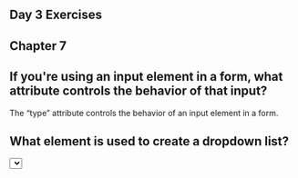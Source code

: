 ## Day 3 Exercises

## Chapter 7

## If you're using an input element in a form, what attribute controls the behavior of that input?
The “type” attribute controls the behavior of an input element in a form.

## What element is used to create a dropdown list?
<select>
## If you're using an input element to send form data to a server, what should the type attribute be set to?
type=”submit”
## If you're using an input element to send form data to a server, what should the type attribute be set to?
<fieldset>


## Chapter 13 & 15

## Describe the differences between border, margin, and padding.
 The border separates the edge of one box from another. Margins sit outside the edge of the border. Padding is the space between the border of a box and any content contained within it.

## For a CSS rule padding: 1px 2px 5px 10px, what sides of the content box does each pixel value correspond to?
The pixel values are in clockwise order. 1px = top, 2px = right, 5px = bottom, 10px = left

## Describe the difference between block-level and inline elements.
By default, block-level elements begin on new lines, but inline elements can start anywhere in a line.

## What is the role of fixed positioning, and why is z-index important in the scenario of using fixed positioning?
Fixed positioning positions the element in relation to the browser window, as opposed to the containing element. The z-index property allows you to control which box appears on top, as boxes can overlap when elements are moved from their normal flow.

## What is the difference between a fixed and liquid layout?
Fixed width layout designs do no change size as the user increases or decreases the size of their browser window. Measurements tend to be given in pixels. Liquid layout designs stretch and contract as the user increases or decreases the size of their browser window. Measurements are given in percentages usually.

